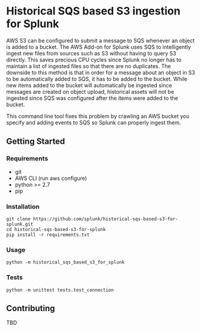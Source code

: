 # Historical SQS based S3 ingestion for Splunk
AWS S3 can be configured to submit a message to SQS whenever an object is added to a bucket. The AWS Add-on for Splunk uses SQS to intelligently ingest new files from sources such as S3 without having to query S3 directly. This saves precious CPU cycles since Splunk no longer has to maintain a list of ingested files so that there are no duplicates. The downside to this method is that in order for a message about an object in S3 to be automatically added to SQS, it has to be added to the bucket.  While new items added to the bucket will automatically be ingested since messages are created on object upload, historical assets will not be ingested since SQS was configured after the items were added to the bucket.

This command line tool fixes this problem by crawling an AWS bucket you specify and adding events to SQS so Splunk can properly ingest them.

## Getting Started
### Requirements
- git
- AWS CLI (run aws configure)
- python >= 2.7
- pip

### Installation
    git clone https://github.com/splunk/historical-sqs-based-s3-for-splunk.git
    cd historical-sqs-based-s3-for-splunk
    pip install -r requirements.txt

### Usage
    python -m historical_sqs_based_s3_for_splunk

### Tests
    python -m unittest tests.test_connection

## Contributing
TBD